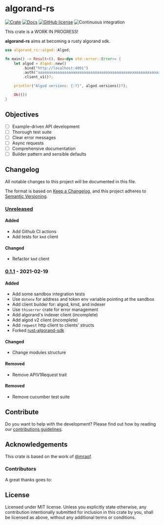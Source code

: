 # algorand-rs

[![Crate](https://meritbadge.herokuapp.com/algorand-rs)](https://crates.io/crates/algorand-rs)
[![Docs](https://docs.rs/paypal-rs/badge.svg)](https://docs.rs/algorand-rs)
[![GitHub license](https://img.shields.io/github/license/Naereen/StrapDown.js.svg)](https://github.com/manuelmauro/algorand-rs/blob/main/LICENSE)
![Continuous integration](https://github.com/manuelmauro/algorand-rs/actions/workflows/quickstart.yml/badge.svg)

This crate is a WORK IN PROGRESS!

**algorand-rs** aims at becoming a rusty algorand sdk.

```rust
use algorand_rs::algod::Algod;

fn main() -> Result<(), Box<dyn std::error::Error>> {
    let algod = Algod::new()
        .bind("http://localhost:4001")
        .auth("aaaaaaaaaaaaaaaaaaaaaaaaaaaaaaaaaaaaaaaaaaaaaaaaaaaaaaaaaaaaaaaa")
        .client_v1()?;

    println!("Algod versions: {:?}", algod.versions()?);

    Ok(())
}
```

## Objectives

- [ ] Example-driven API development
- [ ] Thorough test suite
- [ ] Clear error messages
- [ ] Async requests
- [ ] Comprehensive documentation
- [ ] Builder pattern and sensible defaults

## Changelog

All notable changes to this project will be documented in this file.

The format is based on [Keep a Changelog](https://keepachangelog.com/en/1.0.0/),
and this project adheres to [Semantic Versioning](https://semver.org/spec/v2.0.0.html).

### [Unreleased]
#### Added

- Add Github CI actions
- Add tests for `kmd` client

#### Changed

- Refactor `kmd` client

### [0.1.1] - 2021-02-19

#### Added

- Add some sandbox integration tests
- Use `dotenv` for address and token env variable pointing at the sandbox
- Add client builder for: algod, kmd, and indexer
- Use `thiserror` crate for error management
- Add algorand's indexer client (incomplete)
- Add algod v2 client (incomplete)
- Add `reqwest` http client to clients' structs
- Forked [rust-algorand-sdk](https://github.com/mraof/rust-algorand-sdk)

#### Changed

- Change modules structure

#### Removed

- Remove APIV1Request trait

#### Removed

- Remove cucumber test suite

[unreleased]: https://github.com/manuelmauro/algorand-rs/compare/v0.1.1...HEAD
[0.1.1]: https://github.com/manuelmauro/algorand-rs/releases/tag/v0.1.1


## Contribute

Do you want to help with the development? Please find out how by reading our [contributions guidelines](https://github.com/manuelmauro/algorand-rs/blob/main/CONTRIBUTING.md).

## Acknowledgements

This crate is based on the work of [@mraof](https://github.com/mraof/rust-algorand-sdk).

### Contributors

A great thanks goes to:

## License

Licensed under MIT license.
Unless you explicitly state otherwise, any contribution intentionally submitted for inclusion in this crate by you, shall be licensed as above, without any additional terms or conditions.
